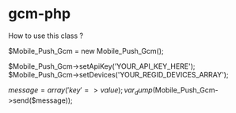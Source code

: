 gcm-php
=======
How to use this class ? 

  $Mobile_Push_Gcm = new Mobile_Push_Gcm();

  $Mobile_Push_Gcm->setApiKey('YOUR_API_KEY_HERE');
  $Mobile_Push_Gcm->setDevices('YOUR_REGID_DEVICES_ARRAY');
  
  $message = array('key' => value);
	var_dump($Mobile_Push_Gcm->send($message));
